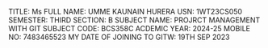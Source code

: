 TITLE: Ms
FULL NAME: UMME KAUNAIN HURERA
USN: 1WT23CS050
SEMESTER: THIRD
SECTION: B
SUBJECT NAME: PROJRCT MANAGEMENT WITH GIT
SUBJECT CODE: BCS358C
ACDEMIC YEAR: 2024-25
MOBILE NO: 7483465523
MY DATE OF JOINING TO GITW: 19TH SEP 2023
